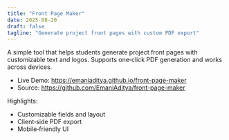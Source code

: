 ```yaml
---
title: "Front Page Maker"
date: 2025-08-20
draft: false
tagline: "Generate project front pages with custom PDF export"
---
```


A simple tool that helps students generate project front pages with customizable text and logos.
Supports one‑click PDF generation and works across devices.

- Live Demo: https://emaniaditya.github.io/front-page-maker
- Source: https://github.com/EmaniAditya/front-page-maker

Highlights:
- Customizable fields and layout
- Client‑side PDF export
- Mobile‑friendly UI
